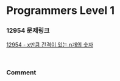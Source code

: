 # Programmers Level 1

### 12954 문제링크

[12954 - x만큼 간격이 있는 n개의 숫자](https://school.programmers.co.kr/learn/courses/30/lessons/12954)

<br>

### Comment
